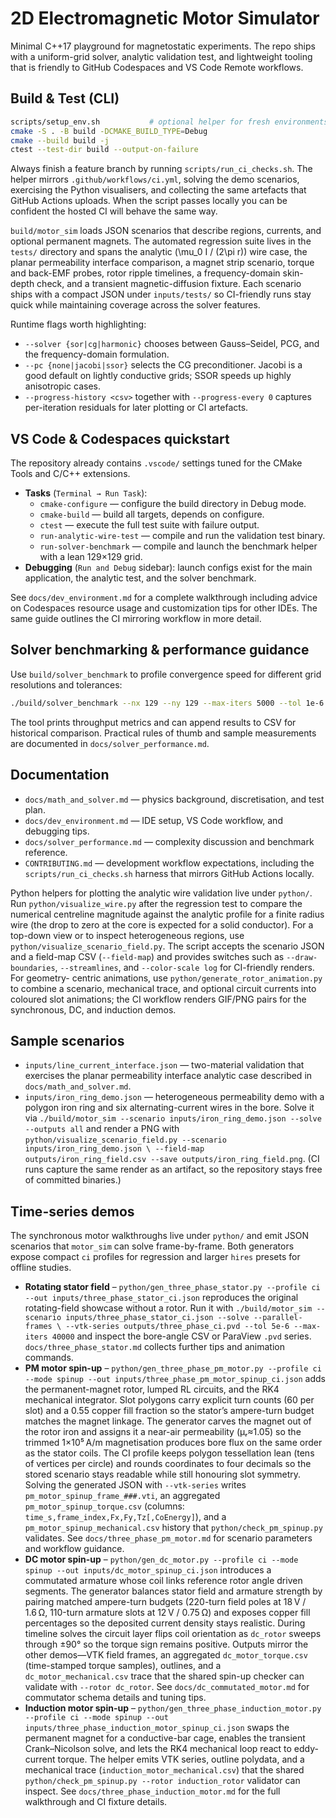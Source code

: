 # 2D Electromagnetic Motor Simulator

Minimal C++17 playground for magnetostatic experiments. The repo ships with a
uniform-grid solver, analytic validation test, and lightweight tooling that is
friendly to GitHub Codespaces and VS Code Remote workflows.

## Build & Test (CLI)

```bash
scripts/setup_env.sh           # optional helper for fresh environments
cmake -S . -B build -DCMAKE_BUILD_TYPE=Debug
cmake --build build -j
ctest --test-dir build --output-on-failure
```

Always finish a feature branch by running `scripts/run_ci_checks.sh`. The helper
mirrors `.github/workflows/ci.yml`, solving the demo scenarios, exercising the
Python visualisers, and collecting the same artefacts that GitHub Actions
uploads. When the script passes locally you can be confident the hosted CI will
behave the same way.

`build/motor_sim` loads JSON scenarios that describe regions, currents, and
optional permanent magnets. The automated regression suite lives in the
`tests/` directory and spans the analytic \(\mu_0 I / (2\pi r)\) wire case, the
planar permeability interface comparison, a magnet strip scenario, torque and
back-EMF probes, rotor ripple timelines, a frequency-domain skin-depth check,
and a transient magnetic-diffusion fixture. Each scenario ships with a compact
JSON under `inputs/tests/` so CI-friendly runs stay quick while maintaining
coverage across the solver features.

Runtime flags worth highlighting:

* `--solver {sor|cg|harmonic}` chooses between Gauss–Seidel, PCG, and the
  frequency-domain formulation.
* `--pc {none|jacobi|ssor}` selects the CG preconditioner. Jacobi is a good
  default on lightly conductive grids; SSOR speeds up highly anisotropic cases.
* `--progress-history <csv>` together with `--progress-every 0` captures
  per-iteration residuals for later plotting or CI artefacts.

## VS Code & Codespaces quickstart

The repository already contains `.vscode/` settings tuned for the CMake Tools
and C/C++ extensions.

* **Tasks** (`Terminal → Run Task`):
  * `cmake-configure` — configure the build directory in Debug mode.
  * `cmake-build` — build all targets, depends on configure.
  * `ctest` — execute the full test suite with failure output.
  * `run-analytic-wire-test` — compile and run the validation test binary.
  * `run-solver-benchmark` — compile and launch the benchmark helper with a
    lean 129×129 grid.
* **Debugging** (`Run and Debug` sidebar): launch configs exist for the main
  application, the analytic test, and the solver benchmark.

See `docs/dev_environment.md` for a complete walkthrough including advice on
Codespaces resource usage and customization tips for other IDEs. The same guide
outlines the CI mirroring workflow in more detail.

## Solver benchmarking & performance guidance

Use `build/solver_benchmark` to profile convergence speed for different grid
resolutions and tolerances:

```bash
./build/solver_benchmark --nx 129 --ny 129 --max-iters 5000 --tol 1e-6
```

The tool prints throughput metrics and can append results to CSV for historical
comparison. Practical rules of thumb and sample measurements are documented in
`docs/solver_performance.md`.

## Documentation

* `docs/math_and_solver.md` — physics background, discretisation, and test plan.
* `docs/dev_environment.md` — IDE setup, VS Code workflow, and debugging tips.
* `docs/solver_performance.md` — complexity discussion and benchmark reference.
* `CONTRIBUTING.md` — development workflow expectations, including the
  `scripts/run_ci_checks.sh` harness that mirrors GitHub Actions locally.

Python helpers for plotting the analytic wire validation live under
`python/`. Run `python/visualize_wire.py` after the regression test to compare
the numerical centreline magnitude against the analytic profile for a finite
radius wire (the drop to zero at the core is expected for a solid conductor).
For a top-down view or to inspect heterogeneous regions, use
`python/visualize_scenario_field.py`. The script accepts the scenario JSON and a
field-map CSV (`--field-map`) and provides switches such as `--draw-boundaries`,
`--streamlines`, and `--color-scale log` for CI-friendly renders. For geometry-
centric animations, use `python/generate_rotor_animation.py` to combine a
scenario, mechanical trace, and optional circuit currents into coloured slot
animations; the CI workflow renders GIF/PNG pairs for the synchronous, DC, and
induction demos.

## Sample scenarios

* `inputs/line_current_interface.json` — two-material validation that exercises
  the planar permeability interface analytic case described in
  `docs/math_and_solver.md`.
* `inputs/iron_ring_demo.json` — heterogeneous permeability demo with a polygon
  iron ring and six alternating-current wires in the bore. Solve it via
  `./build/motor_sim --scenario inputs/iron_ring_demo.json --solve --outputs all`
  and render a
  PNG with `python/visualize_scenario_field.py --scenario inputs/iron_ring_demo.json \
  --field-map outputs/iron_ring_field.csv --save outputs/iron_ring_field.png`.
  (CI runs capture the same render as an artifact, so the repository stays free
  of committed binaries.)

## Time-series demos

The synchronous motor walkthroughs live under `python/` and emit JSON scenarios
that `motor_sim` can solve frame-by-frame. Both generators expose compact
`ci` profiles for regression and larger `hires` presets for offline studies.

* **Rotating stator field** –
  `python/gen_three_phase_stator.py --profile ci --out inputs/three_phase_stator_ci.json`
  reproduces the original rotating-field showcase without a rotor. Run it with
  `./build/motor_sim --scenario inputs/three_phase_stator_ci.json --solve --parallel-frames \
  --vtk-series outputs/three_phase_ci.pvd --tol 5e-6 --max-iters 40000` and inspect
  the bore-angle CSV or ParaView `.pvd` series. `docs/three_phase_stator.md`
  collects further tips and animation commands.
* **PM motor spin-up** –
  `python/gen_three_phase_pm_motor.py --profile ci --mode spinup --out inputs/three_phase_pm_motor_spinup_ci.json`
  adds the permanent-magnet rotor, lumped RL circuits, and the RK4 mechanical
  integrator. Slot polygons carry explicit turn counts (60 per slot) and a 0.55
  copper fill fraction so the stator’s ampere-turn budget matches the magnet
  linkage. The generator carves the magnet out of the rotor iron and assigns it
  a near-air permeability (μᵣ≈1.05) so the trimmed 1×10⁵ A/m magnetisation
  produces bore flux on the same order as the stator coils. The CI profile keeps
  polygon tessellation lean (tens of vertices per circle) and rounds coordinates
  to four decimals so the stored scenario stays readable while still honouring
  slot symmetry. Solving the generated JSON with `--vtk-series` writes
  `pm_motor_spinup_frame_###.vti`, an aggregated
  `pm_motor_spinup_torque.csv` (columns: `time_s,frame_index,Fx,Fy,Tz[,CoEnergy]`),
  and a `pm_motor_spinup_mechanical.csv` history that
  `python/check_pm_spinup.py` validates. See `docs/three_phase_pm_motor.md` for
  scenario parameters and workflow guidance.
* **DC motor spin-up** –
  `python/gen_dc_motor.py --profile ci --mode spinup --out inputs/dc_motor_spinup_ci.json`
  introduces a commutated armature whose coil links reference rotor angle driven
  segments. The generator balances stator field and armature strength by pairing
  matched ampere-turn budgets (220-turn field poles at 18 V / 1.6 Ω, 110-turn
  armature slots at 12 V / 0.75 Ω) and exposes copper fill percentages so the
  deposited current density stays realistic. During timeline solves the circuit
  layer flips coil orientation as `dc_rotor` sweeps through ±90° so the torque
  sign remains positive. Outputs mirror the other demos—VTK field frames, an
  aggregated `dc_motor_torque.csv` (time-stamped torque samples), outlines, and a
  `dc_motor_mechanical.csv` trace that the shared spin-up checker can validate
  with `--rotor dc_rotor`. See `docs/dc_commutated_motor.md` for commutator
  schema details and tuning tips.
* **Induction motor spin-up** –
  `python/gen_three_phase_induction_motor.py --profile ci --mode spinup --out inputs/three_phase_induction_motor_spinup_ci.json`
  swaps the permanent magnet for a conductive-bar cage, enables the transient
  Crank–Nicolson solve, and lets the RK4 mechanical loop react to eddy-current
  torque. The helper emits VTK series, outline polydata, and a mechanical trace
  (`induction_motor_mechanical.csv`) that the shared
  `python/check_pm_spinup.py --rotor induction_rotor` validator can inspect. See
  `docs/three_phase_induction_motor.md` for the full walkthrough and CI fixture
  details.

